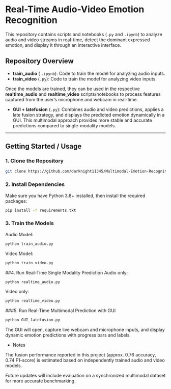 # Real-Time Audio-Video Emotion Recognition

This repository contains scripts and notebooks (`.py` and `.ipynb`) to analyze audio and video streams in real-time, detect the dominant expressed emotion, and display it through an interactive interface.

## Repository Overview
- **train_audio** ( `.ipynb`): Code to train the model for analyzing audio inputs.  
- **train_video** (`.py`): Code to train the model for analyzing video inputs.  

Once the models are trained, they can be used in the respective **realtime_audio** and **realtime_video** scripts/notebooks to process features captured from the user’s microphone and webcam in real-time.  

- **GUI + latefusion** (`.py`): Combines audio and video predictions, applies a late fusion strategy, and displays the predicted emotion dynamically in a GUI. This multimodal approach provides more stable and accurate predictions compared to single-modality models.

---

## Getting Started / Usage

### 1. Clone the Repository
```bash
git clone https://github.com/darknight11345/Multimodal-Emotion-Recognition-in-HRI.git
````
### 2. Install Dependencies
Make sure you have Python 3.8+ installed, then install the required packages:
```bash
pip install -r requirements.txt
```
### 3. Train the Models
Audio Model:
```bash
python train_audio.py
```
Video Model:
```bash
python train_video.py
```
##4. Run Real-Time Single Modality Prediction
Audio only:
```bash
python realtime_audio.py
```
Video only:
```bash
python realtime_video.py
```
###5. Run Real-Time Multimodal Prediction with GUI
```bash
python GUI_latefusion.py
```
The GUI will open, capture live webcam and microphone inputs, and display dynamic emotion predictions with progress bars and labels.

- Notes

The fusion performance reported in this project (approx. 0.76 accuracy, 0.74 F1-score) is estimated based on independently trained audio and video models.

Future updates will include evaluation on a synchronized multimodal dataset for more accurate benchmarking.
